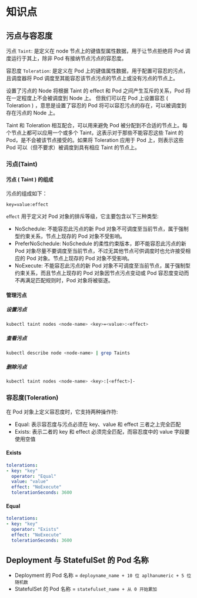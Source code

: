 # 知识点

## 污点与容忍度

污点 ```Taint```: 是定义在 node 节点上的键值型属性数据，用于让节点拒绝将 Pod 调度运行于其上，除非 Pod 有接纳节点污点的容忍度。

容忍度 ```Toleration```: 是定义在 Pod 上的键值属性数据，用于配置可容忍的污点，且调度器将 Pod 调度至其能容忍该节点污点的节点上或没有污点的节点上。

设置了污点的 Node 将根据 Taint 的 eﬀect 和 Pod 之间产生互斥的关系，Pod 将在一定程度上不会被调度到 Node 上。 但我们可以在 Pod 上设置容忍 ( Toleration ) ，意思是设置了容忍的 Pod 将可以容忍污点的存在，可以被调度到存在污点的 Node 上。
 
Taint 和 Toleration 相互配合，可以用来避免 Pod 被分配到不合适的节点上。每个节点上都可以应用一个或多个 Taint，这表示对于那些不能容忍这些 Taint 的 Pod，是不会被该节点接受的。如果将 Toleration 应用于 Pod 上，则表示这些 Pod 可以（但不要求）被调度到具有相应 Taint 的节点上。

### 污点(Taint)

#### 污点 ( Taint ) 的组成

污点的组成如下：

```
key=value:effect
```

```eﬀect``` 用于定义对 Pod 对象的排斥等级，它主要包含以下三种类型:

- NoSchedule: 不能容忍此污点的新 Pod 对象不可调度至当前节点，属于强制型约束关系，节点上现存的 Pod 对象不受影响。
- PreferNoSchedule: NoSchedule 的柔性约束版本，即不能容忍此污点的新 Pod 对象尽量不要调度至当前节点，不过无其他节点可供调度时也允许接受相应的 Pod 对象。节点上现存的 Pod 对象不受影响。
- NoExecute: 不能容忍此污点的新 Pod 对象不可调度至当前节点，属于强制型约束关系，而且节点上现存的 Pod 对象因节点污点变动或 Pod 容忍度变动而不再满足匹配规则时，Pod 对象将被驱逐。
 
#### 管理污点

##### 设置污点

```bash
kubectl taint nodes <node-name> <key>=<value>:<effect> 
```

##### 查看污点

```bash
kubectl describe node <node-name> | grep Taints
```

##### 删除污点

```bash
kubectl taint nodes <node-name> <key>:[<effect>]- 
```
 
### 容忍度(Toleration)

在 Pod 对象上定义容忍度时，它支持两种操作符:

- Equal: 表示容忍度与污点必须在 key、value 和 effect 三者之上完全匹配
- Exists: 表示二者的 key 和 effect 必须完全匹配，而容忍度中的 value 字段要使用空值

#### Exists

```yml
tolerations:
- key: "key"
  operator: "Equal"
  value: "value"
  effect: "NoExecute"
  tolerationSeconds: 3600
```

#### Equal

```yml
tolerations:
- key: "key"
  operator: "Exists"
  effect: "NoExecute"
  tolerationSeconds: 3600
```

## Deployment 与 StatefulSet 的 Pod 名称

-  Deployment 的 Pod 名称 = ```deployname_name + 10 位 aplhanumeric + 5 位随机数```
-  StatefulSet 的 Pod 名称 = ```statefulset_name + 从 0 开始累加```
